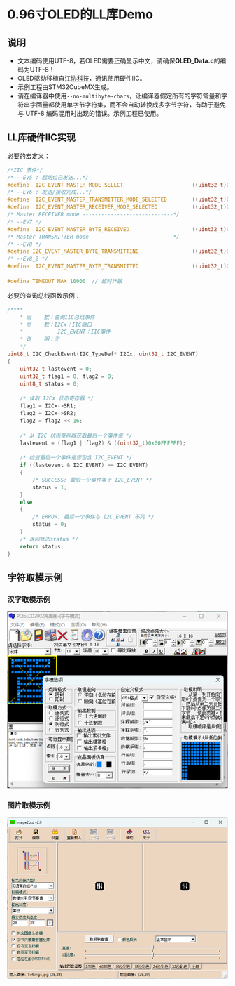 # 0.96寸OLED的LL库Demo
## 说明
  * 文本编码使用UTF-8，若OLED需要正确显示中文，请确保**OLED_Data.c**的编码为UTF-8！
  * OLED驱动移植自[江协科技](https://jiangxiekeji.com/)，通讯使用硬件IIC。
  * 示例工程由STM32CubeMX生成。
  * 请在编译器中使用```--no-multibyte-chars```，让编译器假定所有的字符常量和字符串字面量都使用单字节字符集，而不会自动转换成多字节字符，有助于避免与 UTF-8 编码混用时出现的错误。示例工程已使用。

## LL库硬件IIC实现
必要的宏定义：
```C
/*IIC 事件*/
/* --EV5 : 起始位已发送...*/
#define  I2C_EVENT_MASTER_MODE_SELECT                      ((uint32_t)0x00030001)  /* BUSY, MSL and SB flag */
/* --EV6 : 发送/接收完成...*/
#define  I2C_EVENT_MASTER_TRANSMITTER_MODE_SELECTED        ((uint32_t)0x00070082)  /* 发送 BUSY, MSL, ADDR, TXE and TRA flags */
#define  I2C_EVENT_MASTER_RECEIVER_MODE_SELECTED           ((uint32_t)0x00030002)  /* 接收 BUSY, MSL and ADDR flags */
/* Master RECEIVER mode -----------------------------*/ 
/* --EV7 */
#define  I2C_EVENT_MASTER_BYTE_RECEIVED                    ((uint32_t)0x00030040)  /* BUSY, MSL and RXNE flags */
/* Master TRANSMITTER mode --------------------------*/
/* --EV8 */
#define I2C_EVENT_MASTER_BYTE_TRANSMITTING                 ((uint32_t)0x00070080) /* TRA, BUSY, MSL, TXE flags */
/* --EV8_2 */
#define  I2C_EVENT_MASTER_BYTE_TRANSMITTED                 ((uint32_t)0x00070084)  /* TRA, BUSY, MSL, TXE and BTF flags */

#define TIMEOUT_MAX 10000  // 超时计数
```
必要的查询总线函数示例：
```C
/**** 
	* 函    数：查询IIC总线事件
	* 参    数：I2Cx：IIC端口
	*			I2C_EVENT：IIC事件
	* 说    明：无
	*/
uint8_t I2C_CheckEvent(I2C_TypeDef* I2Cx, uint32_t I2C_EVENT)
{
	uint32_t lastevent = 0;
	uint32_t flag1 = 0, flag2 = 0;
	uint8_t status = 0;
	
	/* 读取 I2Cx 状态寄存器 */
	flag1 = I2Cx->SR1;
	flag2 = I2Cx->SR2;
	flag2 = flag2 << 16;
	
	/* 从 I2C 状态寄存器获取最后一个事件值 */
	lastevent = (flag1 | flag2) & ((uint32_t)0x00FFFFFF);
	
	/* 检查最后一个事件是否包含 I2C_EVENT */
	if ((lastevent & I2C_EVENT) == I2C_EVENT)
	{
		/* SUCCESS: 最后一个事件等于 I2C_EVENT */
		status = 1;
	}
	else
	{
		/* ERROR: 最后一个事件与 I2C_EVENT 不同 */
		status = 0;
	}
	/* 返回状态status */
	return status;
}
```

## 字符取模示例
### 汉字取模示例
<img src="./Documents/汉字取模.png" class="" title="汉字取模" >

### 图片取模示例
<img src="./Documents/图片取模.png" class="" title="图片取模" >
